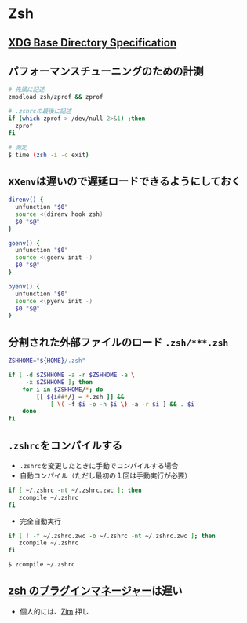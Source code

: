 # Zsh

## [XDG Base Directory Specification](../../macos/setup.md#xdg-base-directory-specification)

## パフォーマンスチューニングのための計測

```sh
# 先頭に記述
zmodload zsh/zprof && zprof
```

```sh
# .zshrcの最後に記述
if (which zprof > /dev/null 2>&1) ;then
  zprof
fi
```

```sh
# 測定
$ time (zsh -i -c exit)
```

## xx`env`は遅いので遅延ロードできるようにしておく

```sh
direnv() {
  unfunction "$0"
  source <(direnv hook zsh)
  $0 "$@"
}

goenv() {
  unfunction "$0"
  source <(goenv init -)
  $0 "$@"
}

pyenv() {
  unfunction "$0"
  source <(pyenv init -)
  $0 "$@"
}
```

## 分割された外部ファイルのロード `.zsh/***.zsh`

```sh
ZSHHOME="${HOME}/.zsh"

if [ -d $ZSHHOME -a -r $ZSHHOME -a \
     -x $ZSHHOME ]; then
    for i in $ZSHHOME/*; do
        [[ ${i##*/} = *.zsh ]] &&
            [ \( -f $i -o -h $i \) -a -r $i ] && . $i
    done
fi
```

## `.zshrc`をコンパイルする

- `.zshrc`を変更したときに手動でコンパイルする場合
- 自動コンパイル（ただし最初の１回は手動実行が必要）

```sh
if [ ~/.zshrc -nt ~/.zshrc.zwc ]; then
   zcompile ~/.zshrc
fi
```

- 完全自動実行

```sh
if [ ! -f ~/.zshrc.zwc -o ~/.zshrc -nt ~/.zshrc.zwc ]; then
   zcompile ~/.zshrc
fi
```

```sh
$ zcompile ~/.zshrc
```

## [zsh のプラグインマネージャー](framework.md)は遅い

- 個人的には、[Zim](https://zimfw.sh/) 押し
